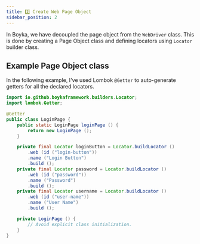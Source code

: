 ```yaml
---
title: 2️⃣ Create Web Page Object
sidebar_position: 2
---
```


In Boyka, we have decoupled the page object from the `WebDriver` class. This is done by creating a Page Object class and defining locators using `Locator` builder class.

## Example Page Object class

In the following example, I've used Lombok `@Getter` to auto-generate getters for all the declared locators.

```java
import io.github.boykaframework.builders.Locator;
import lombok.Getter;

@Getter
public class LoginPage {
    public static LoginPage loginPage () {
        return new LoginPage ();
    }

    private final Locator loginButton = Locator.buildLocator ()
        .web (id ("login-button"))
        .name ("Login Button")
        .build ();
    private final Locator password = Locator.buildLocator ()
        .web (id ("password"))
        .name ("Password")
        .build ();
    private final Locator username = Locator.buildLocator ()
        .web (id ("user-name"))
        .name ("User Name")
        .build ();

    private LoginPage () {
        // Avoid explicit class initialization.
    }
}
```
